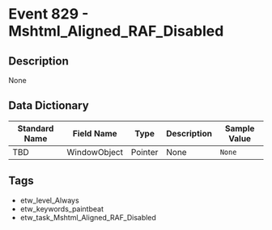 # Event 829 - Mshtml_Aligned_RAF_Disabled

## Description
None

## Data Dictionary
|Standard Name|Field Name|Type|Description|Sample Value|
|---|---|---|---|---|
|TBD|WindowObject|Pointer|None|`None`|

## Tags
* etw_level_Always
* etw_keywords_paintbeat
* etw_task_Mshtml_Aligned_RAF_Disabled